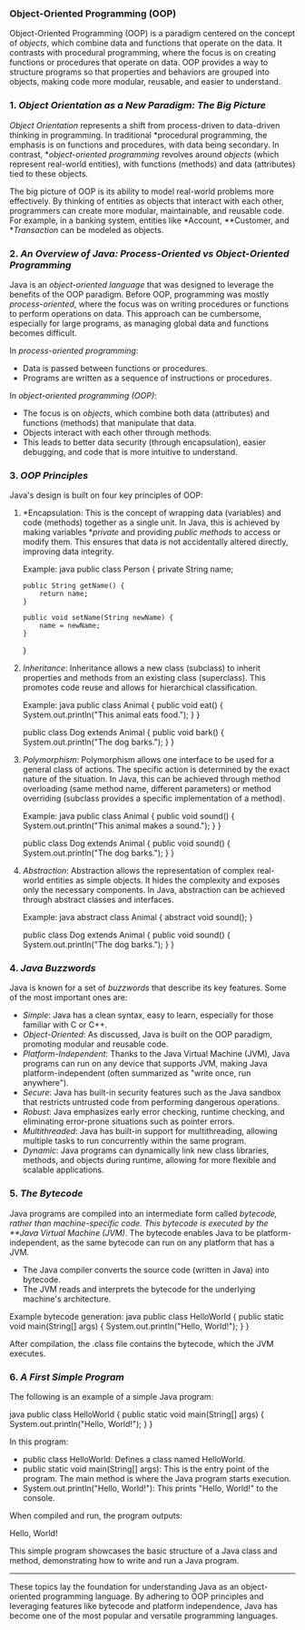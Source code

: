 ### Object-Oriented Programming (OOP)

Object-Oriented Programming (OOP) is a paradigm centered on the concept of *objects*, which combine data and functions that operate on the data. It contrasts with procedural programming, where the focus is on creating functions or procedures that operate on data. OOP provides a way to structure programs so that properties and behaviors are grouped into objects, making code more modular, reusable, and easier to understand.

### 1. *Object Orientation as a New Paradigm: The Big Picture*

*Object Orientation* represents a shift from process-driven to data-driven thinking in programming. In traditional *procedural programming, the emphasis is on functions and procedures, with data being secondary. In contrast, **object-oriented programming* revolves around *objects* (which represent real-world entities), with functions (methods) and data (attributes) tied to these objects. 

The big picture of OOP is its ability to model real-world problems more effectively. By thinking of entities as objects that interact with each other, programmers can create more modular, maintainable, and reusable code. For example, in a banking system, entities like *Account, **Customer, and **Transaction* can be modeled as objects.

### 2. *An Overview of Java: Process-Oriented vs Object-Oriented Programming*

Java is an *object-oriented language* that was designed to leverage the benefits of the OOP paradigm. Before OOP, programming was mostly *process-oriented*, where the focus was on writing procedures or functions to perform operations on data. This approach can be cumbersome, especially for large programs, as managing global data and functions becomes difficult.

In *process-oriented programming*:
- Data is passed between functions or procedures.
- Programs are written as a sequence of instructions or procedures.
  
In *object-oriented programming (OOP)*:
- The focus is on *objects*, which combine both data (attributes) and functions (methods) that manipulate that data.
- Objects interact with each other through methods.
- This leads to better data security (through encapsulation), easier debugging, and code that is more intuitive to understand.

### 3. *OOP Principles*

Java's design is built on four key principles of OOP:

1. *Encapsulation: This is the concept of wrapping data (variables) and code (methods) together as a single unit. In Java, this is achieved by making variables **private* and providing *public methods* to access or modify them. This ensures that data is not accidentally altered directly, improving data integrity.
   
   Example:
   java
   public class Person {
       private String name;
       
       public String getName() {
           return name;
       }
       
       public void setName(String newName) {
           name = newName;
       }
   }
   

2. *Inheritance*: Inheritance allows a new class (subclass) to inherit properties and methods from an existing class (superclass). This promotes code reuse and allows for hierarchical classification.
   
   Example:
   java
   public class Animal {
       public void eat() {
           System.out.println("This animal eats food.");
       }
   }

   public class Dog extends Animal {
       public void bark() {
           System.out.println("The dog barks.");
       }
   }
   

3. *Polymorphism*: Polymorphism allows one interface to be used for a general class of actions. The specific action is determined by the exact nature of the situation. In Java, this can be achieved through method overloading (same method name, different parameters) or method overriding (subclass provides a specific implementation of a method).

   Example:
   java
   public class Animal {
       public void sound() {
           System.out.println("This animal makes a sound.");
       }
   }

   public class Dog extends Animal {
       public void sound() {
           System.out.println("The dog barks.");
       }
   }
   

4. *Abstraction*: Abstraction allows the representation of complex real-world entities as simple objects. It hides the complexity and exposes only the necessary components. In Java, abstraction can be achieved through abstract classes and interfaces.

   Example:
   java
   abstract class Animal {
       abstract void sound();
   }

   public class Dog extends Animal {
       public void sound() {
           System.out.println("The dog barks.");
       }
   }
   

### 4. *Java Buzzwords*

Java is known for a set of *buzzwords* that describe its key features. Some of the most important ones are:

- *Simple*: Java has a clean syntax, easy to learn, especially for those familiar with C or C++.
- *Object-Oriented*: As discussed, Java is built on the OOP paradigm, promoting modular and reusable code.
- *Platform-Independent*: Thanks to the Java Virtual Machine (JVM), Java programs can run on any device that supports JVM, making Java platform-independent (often summarized as "write once, run anywhere").
- *Secure*: Java has built-in security features such as the Java sandbox that restricts untrusted code from performing dangerous operations.
- *Robust*: Java emphasizes early error checking, runtime checking, and eliminating error-prone situations such as pointer errors.
- *Multithreaded*: Java has built-in support for multithreading, allowing multiple tasks to run concurrently within the same program.
- *Dynamic*: Java programs can dynamically link new class libraries, methods, and objects during runtime, allowing for more flexible and scalable applications.

### 5. *The Bytecode*

Java programs are compiled into an intermediate form called *bytecode, rather than machine-specific code. This bytecode is executed by the **Java Virtual Machine (JVM)*. The bytecode enables Java to be platform-independent, as the same bytecode can run on any platform that has a JVM.

- The Java compiler converts the source code (written in Java) into bytecode.
- The JVM reads and interprets the bytecode for the underlying machine's architecture.
  
Example bytecode generation:
java
public class HelloWorld {
   public static void main(String[] args) {
       System.out.println("Hello, World!");
   }
}


After compilation, the .class file contains the bytecode, which the JVM executes.

### 6. *A First Simple Program*

The following is an example of a simple Java program:

java
public class HelloWorld {
   public static void main(String[] args) {
       System.out.println("Hello, World!");
   }
}


In this program:
- public class HelloWorld: Defines a class named HelloWorld.
- public static void main(String[] args): This is the entry point of the program. The main method is where the Java program starts execution.
- System.out.println("Hello, World!"): This prints "Hello, World!" to the console.

When compiled and run, the program outputs:

Hello, World!


This simple program showcases the basic structure of a Java class and method, demonstrating how to write and run a Java program.

---

These topics lay the foundation for understanding Java as an object-oriented programming language. By adhering to OOP principles and leveraging features like bytecode and platform independence, Java has become one of the most popular and versatile programming languages.